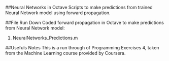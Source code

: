 ##Neural Networks in Octave
Scripts to make predictions from trained Neural Network model using forward propagation.

##File Run Down
Coded forward propagation in Octave to make predictions from Neural Network model:

1. NeuralNetworks_Predictions.m

##Usefuls Notes
This is a run through of Programming Exercises 4, taken from the Machine Learning course provided by Coursera.